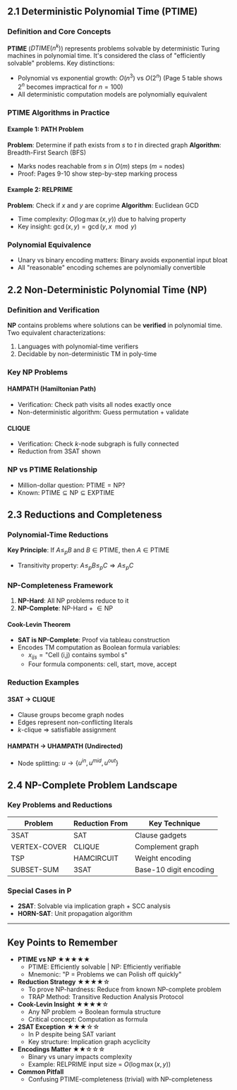 ## 2.1 Deterministic Polynomial Time (PTIME)

### Definition and Core Concepts

**PTIME** ($DTIME(n^k)$) represents problems solvable by deterministic Turing machines in polynomial time. It's considered the class of "efficiently solvable" problems. Key distinctions:

- Polynomial vs exponential growth: $O(n^3)$ vs $O(2^n)$ (Page 5 table shows $2^n$ becomes impractical for $n=100$)
- All deterministic computation models are polynomially equivalent

### PTIME Algorithms in Practice

#### Example 1: PATH Problem

**Problem**: Determine if path exists from $s$ to $t$ in directed graph
**Algorithm**: Breadth-First Search (BFS)

- Marks nodes reachable from $s$ in $O(m)$ steps ($m$ = nodes)
- Proof: Pages 9-10 show step-by-step marking process

#### Example 2: RELPRIME

**Problem**: Check if $x$ and $y$ are coprime
**Algorithm**: Euclidean GCD

- Time complexity: $O(\log \max(x,y))$ due to halving property
- Key insight: $\gcd(x,y) = \gcd(y, x \mod y)$

### Polynomial Equivalence

- Unary vs binary encoding matters: Binary avoids exponential input bloat
- All "reasonable" encoding schemes are polynomially convertible

## 2.2 Non-Deterministic Polynomial Time (NP)

### Definition and Verification

**NP** contains problems where solutions can be **verified** in polynomial time. Two equivalent characterizations:

1. Languages with polynomial-time verifiers
2. Decidable by non-deterministic TM in poly-time

### Key NP Problems

#### HAMPATH (Hamiltonian Path)

- Verification: Check path visits all nodes exactly once
- Non-deterministic algorithm: Guess permutation + validate

#### CLIQUE

- Verification: Check $k$-node subgraph is fully connected
- Reduction from 3SAT shown

### NP vs PTIME Relationship

- Million-dollar question: $\text{PTIME} = \text{NP}$?
- Known: $\text{PTIME} \subseteq \text{NP} \subseteq \text{EXPTIME}$

## 2.3 Reductions and Completeness

### Polynomial-Time Reductions

**Key Principle**: If $A \leq_p B$ and $B \in \text{PTIME}$, then $A \in \text{PTIME}$

- Transitivity property: $A \leq_p B \leq_p C \Rightarrow A \leq_p C$

### NP-Completeness Framework

1. **NP-Hard**: All NP problems reduce to it
2. **NP-Complete**: NP-Hard + $\in \text{NP}$

#### Cook-Levin Theorem

- **SAT is NP-Complete**: Proof via tableau construction
- Encodes TM computation as Boolean formula variables:
  - $x_{ijs} = \text{"Cell (i,j) contains symbol s"}$
  - Four formula components: cell, start, move, accept

### Reduction Examples

#### 3SAT → CLIQUE

- Clause groups become graph nodes
- Edges represent non-conflicting literals
- $k$-clique $\Rightarrow$ satisfiable assignment

#### HAMPATH → UHAMPATH (Undirected)

- Node splitting: $u \rightarrow \{u^{in}, u^{mid}, u^{out}\}$

## 2.4 NP-Complete Problem Landscape

### Key Problems and Reductions

| Problem      | Reduction From | Key Technique          |
| ------------ | -------------- | ---------------------- |
| 3SAT         | SAT            | Clause gadgets         |
| VERTEX-COVER | CLIQUE         | Complement graph       |
| TSP          | HAMCIRCUIT     | Weight encoding        |
| SUBSET-SUM   | 3SAT           | Base-10 digit encoding |

### Special Cases in P

- **2SAT**: Solvable via implication graph + SCC analysis
- **HORN-SAT**: Unit propagation algorithm

---

## Key Points to Remember

- **PTIME vs NP** ★★★★★
  - PTIME: Efficiently solvable | NP: Efficiently verifiable
  - Mnemonic: "P = Problems we can Polish off quickly"
- **Reduction Strategy** ★★★★☆
  - To prove NP-hardness: Reduce from known NP-complete problem
  - TRAP Method: Transitive Reduction Analysis Protocol
- **Cook-Levin Insight** ★★★★☆
  - Any NP problem → Boolean formula structure
  - Critical concept: Computation as formula
- **2SAT Exception** ★★★☆☆
  - In P despite being SAT variant
  - Key structure: Implication graph acyclicity
- **Encodings Matter** ★★☆☆☆
  - Binary vs unary impacts complexity
  - Example: RELPRIME input size = $O(\log \max(x,y))$
- **Common Pitfall**
  - Confusing PTIME-completeness (trivial) with NP-completeness
